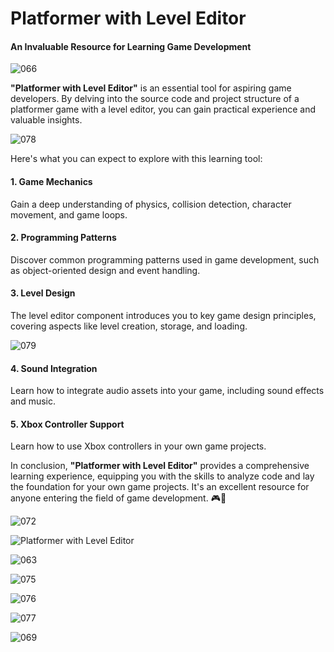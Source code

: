 # Platformer with Level Editor

#### An Invaluable Resource for Learning Game Development
![066](https://github.com/JoeLumbley/Platformer-with-Level-Editor/assets/77564255/b2a27539-a1a9-467f-911f-535b5ef3dacd)


**"Platformer with Level Editor"** is an essential tool for aspiring game developers. By delving into the source code and project structure of a platformer game with a level editor, you can gain practical experience and valuable insights.

![078](https://github.com/JoeLumbley/Platformer-with-Level-Editor/assets/77564255/d16207b7-93f6-45c6-abb6-f9a60084f2a4)


Here's what you can expect to explore with this learning tool:

#### 1. Game Mechanics
Gain a deep understanding of physics, collision detection, character movement, and game loops.

#### 2. Programming Patterns
Discover common programming patterns used in game development, such as object-oriented design and event handling.

#### 3. Level Design
The level editor component introduces you to key game design principles, covering aspects like level creation, storage, and loading.

![079](https://github.com/JoeLumbley/Platformer-with-Level-Editor/assets/77564255/fe8bd545-27e4-4e3e-8628-56339f7fb185)

#### 4. Sound Integration
Learn how to integrate audio assets into your game, including sound effects and music.

#### 5. Xbox Controller Support
Learn how to use Xbox controllers in your own game projects.

In conclusion, **"Platformer with Level Editor"** provides a comprehensive learning experience, equipping you with the skills to analyze code and lay the foundation for your own game projects. It's an excellent resource for anyone entering the field of game development. 🎮🚀



![072](https://github.com/JoeLumbley/Platformer-with-Level-Editor/assets/77564255/c4ae4c4c-7641-4a9f-96d5-c19805fdcc01)





![Platformer with Level Editor](https://github.com/JoeLumbley/Platformer-with-Level-Editor/assets/77564255/9c8fc9e2-5e4f-4f1f-a544-8b5b3a6ad385)

![063](https://github.com/JoeLumbley/Platformer-with-Level-Editor/assets/77564255/c55ed39f-9a4e-43d6-84a0-f5c364f224d9)




![075](https://github.com/JoeLumbley/Platformer-with-Level-Editor/assets/77564255/28c0aef0-6f8c-463d-8ef6-c9a228e0779e)

![076](https://github.com/JoeLumbley/Platformer-with-Level-Editor/assets/77564255/46cc6437-f34e-4f38-bbcc-58b868f4de2c)






![077](https://github.com/JoeLumbley/Platformer-with-Level-Editor/assets/77564255/d0581982-faa9-4675-8ccd-865f865a9a93)










![069](https://github.com/JoeLumbley/Platformer-with-Level-Editor/assets/77564255/137113d1-562f-4631-abfa-4ce4e7c9c30e)

















